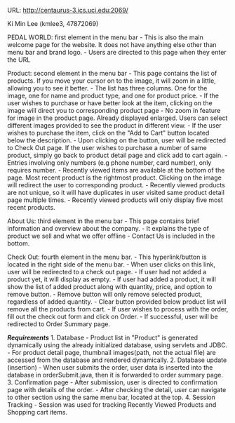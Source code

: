 URL: http://centaurus-3.ics.uci.edu:2069/


Ki Min Lee (kmlee3, 47872069)

PEDAL WORLD: first element in the menu bar
	- This is also the main welcome page for the website. It does not have anything else other than menu bar and brand logo. 
	- Users are directed to this page when they enter the URL

Product: second element in the menu bar
	- This page contains the list of products. If you move your cursor on to the image, it will zoom in a little, allowing you to see it better. 
	- The list has three columns. One for the image, one for name and product type, and one for product price.
	- If the user wishes to purchase or have better look at the item, clicking on the image will direct you to corresponding product page
	- No zoom in feature for image in the product page. Already displayed enlarged. Users can select different images provided to see the product in different view.
	- If the user wishes to purchase the item, click on the "Add to Cart" button located below the description.
	- Upon clicking on the button, user will be redirected to Check Out page. If the user wishes to purchase a number of same product, simply go back to product detail page and click add to cart again.
	- Entries involving only numbers (e.g phone number, card number), only requires number.
	- Recently viewed items are available at the bottom of the page. Most recent product is the rightmost product. Clicking on the image will redirect the user to corresponding product.
	- Recently viewed products are not unique, so it will have duplicates in user visited same product detail page multiple times.
	- Recently viewed products will only display five most recent products.

About Us: third element in the menu bar
	- This page contains brief information and overview about the company. 
	- It explains the type of product we sell and what we offer offline
	- Contact Us is included in the bottom.

Check Out: fourth element in the menu bar.
	- This hyperlink/button is located in the right side of the menu bar.
	- When user clicks on this link, user will be redirected to a check out page.
	- If user had not added a product yet, it will display as empty.
	- If user had added a product, it will show the list of added product along with quantity, price, and option to remove button.
	- Remove button will only remove selected product, regardless of added quantity.
	- Clear button provided below product list will remove all the products from cart.
	- If user wishes to process with the order, fill out the check out form and click on Order.
	- If successful, user will be redirected to Order Summary page.


***Requirements*** 
	1. Database
		- Product list in "Product" is generated dynamically using the already initialized database, using servlets and JDBC. 
		- For product detail page, thumbnail images(path, not the actual file) are accessed from the database and rendered dynamically.
	2. Database update (insertion)
		- When user submits the order, user data is inserted into the database in orderSubmit.java, then it is forwarded to order summary page. 
	3. Confirmation page
		- After submission, user is directed to confirmation page with details of the order. 
		- After checking the detail, user can navigate to other section using the same menu bar, located at the top.
	4. Session Tracking
		- Session was used for tracking Recently Viewed Products and Shopping cart items.	


